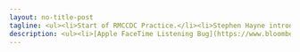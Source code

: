 ```yaml
---
layout: no-title-post
tagline: <ul><li>Start of RMCCDC Practice.</li><li>Stephen Hayne introduced the exercise and what images the red and blue team will be working on.</li></li>Hayne also discussed several things each team will have to Harden/look into vulnerabilities about like SQL and ASP.</li><li>After his introduction, the club split into teams and each team worked out logistics.</li><li>Professor Joe Gersch brought up a interesting opportunity about the electrical and gas generators that have consoles that Hash Dump might be able to try to hack into. Will get more information at a later meeting.</li></ul>
description: <ul><li>[Apple FaceTime Listening Bug](https://www.bloomberg.com/news/articles/2019-01-29/apple-bug-lets-iphone-users-listen-in-on-others-via-facetime?srnd=premium)</li><li>[US accuses China of infiltrating tech](https://www.nytimes.com/2018/12/20/us/politics/us-and-other-nations-to-announce-china-crackdown.html)</li><li>[Greg Myre visits CSU, discusses national security](https://collegian.com/2018/09/greg-myre-visits-csu-discusses-current-state-of-national-security/)</li></ul>
---
```

